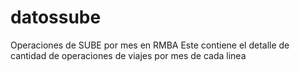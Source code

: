 # datossube
Operaciones de SUBE por mes en RMBA
Este contiene el detalle de cantidad de operaciones de viajes por mes de cada linea
